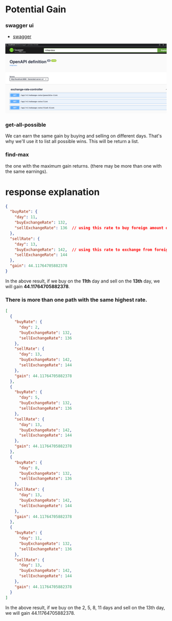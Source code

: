 # Potential Gain

### swagger ui

* [swagger](http://localhost:8080/swagger-ui/index.html)

![](screenshots/img.png)

### get-all-possible
We can earn the same gain by buying and selling on different days.
That's why we'll use it to list all possible wins. This will be return a list.

### find-max
the one with the maximum gain returns. (there may be more than one with the same earnings).

# response explanation

```json
{
  "buyRate": {
    "day": 11,
    "buyExchangeRate": 132,
    "sellExchangeRate": 136  // using this rate to buy foreign amount day 11
  },
  "sellRate": {
    "day": 13,
    "buyExchangeRate": 142,  // using this rate to exchange from foreign amount to local amount day 13
    "sellExchangeRate": 144
  },
  "gain": 44.11764705882378
}
```
In the above result, if we buy on the <b>11th</b> day and sell on the <b>13th</b> day, we will gain <b>44.11764705882378</b>.

### There is more than one path with the same highest rate.
```json
[
  {
    "buyRate": {
      "day": 2,
      "buyExchangeRate": 132,
      "sellExchangeRate": 136
    },
    "sellRate": {
      "day": 13,
      "buyExchangeRate": 142,
      "sellExchangeRate": 144
    },
    "gain": 44.11764705882378
  },
  {
    "buyRate": {
      "day": 5,
      "buyExchangeRate": 132,
      "sellExchangeRate": 136
    },
    "sellRate": {
      "day": 13,
      "buyExchangeRate": 142,
      "sellExchangeRate": 144
    },
    "gain": 44.11764705882378
  },
  {
    "buyRate": {
      "day": 8,
      "buyExchangeRate": 132,
      "sellExchangeRate": 136
    },
    "sellRate": {
      "day": 13,
      "buyExchangeRate": 142,
      "sellExchangeRate": 144
    },
    "gain": 44.11764705882378
  },
  {
    "buyRate": {
      "day": 11,
      "buyExchangeRate": 132,
      "sellExchangeRate": 136
    },
    "sellRate": {
      "day": 13,
      "buyExchangeRate": 142,
      "sellExchangeRate": 144
    },
    "gain": 44.11764705882378
  }
]
```
In the above result, if we buy on the 2, 5, 8, 11  days and sell on the 13th day, we will gain 44.11764705882378.



